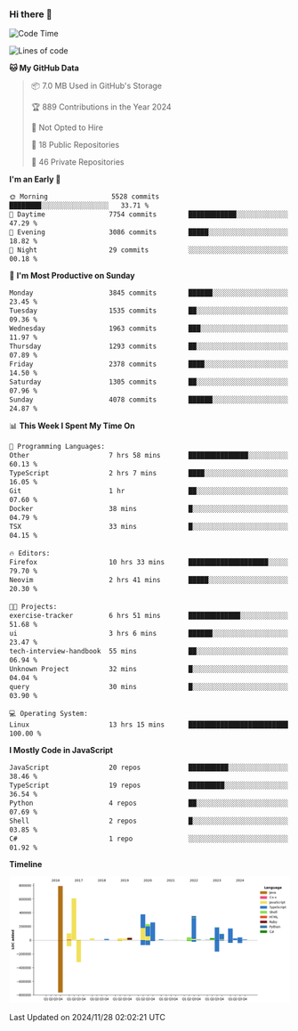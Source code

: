 ### Hi there 👋

<!--
**Clumsy-Coder/Clumsy-Coder** is a ✨ _special_ ✨ repository because its `README.md` (this file) appears on your GitHub profile.

Here are some ideas to get you started:

- 🔭 I’m currently working on ...
- 🌱 I’m currently learning ...
- 👯 I’m looking to collaborate on ...
- 🤔 I’m looking for help with ...
- 💬 Ask me about ...
- 📫 How to reach me: ...
- 😄 Pronouns: ...
- ⚡ Fun fact: ...
-->

<!-- anmol098/waka-readme-stats -->
<!--START_SECTION:waka-->
![Code Time](http://img.shields.io/badge/Code%20Time-994%20hrs%2020%20mins-blue)

![Lines of code](https://img.shields.io/badge/From%20Hello%20World%20I%27ve%20Written-3.4%20million%20lines%20of%20code-blue)

**🐱 My GitHub Data** 

> 📦 7.0 MB Used in GitHub's Storage 
 > 
> 🏆 889 Contributions in the Year 2024
 > 
> 🚫 Not Opted to Hire
 > 
> 📜 18 Public Repositories 
 > 
> 🔑 46 Private Repositories 
 > 
**I'm an Early 🐤** 

```text
🌞 Morning                5528 commits        ████████░░░░░░░░░░░░░░░░░   33.71 % 
🌆 Daytime                7754 commits        ████████████░░░░░░░░░░░░░   47.29 % 
🌃 Evening                3086 commits        █████░░░░░░░░░░░░░░░░░░░░   18.82 % 
🌙 Night                  29 commits          ░░░░░░░░░░░░░░░░░░░░░░░░░   00.18 % 
```
📅 **I'm Most Productive on Sunday** 

```text
Monday                   3845 commits        ██████░░░░░░░░░░░░░░░░░░░   23.45 % 
Tuesday                  1535 commits        ██░░░░░░░░░░░░░░░░░░░░░░░   09.36 % 
Wednesday                1963 commits        ███░░░░░░░░░░░░░░░░░░░░░░   11.97 % 
Thursday                 1293 commits        ██░░░░░░░░░░░░░░░░░░░░░░░   07.89 % 
Friday                   2378 commits        ████░░░░░░░░░░░░░░░░░░░░░   14.50 % 
Saturday                 1305 commits        ██░░░░░░░░░░░░░░░░░░░░░░░   07.96 % 
Sunday                   4078 commits        ██████░░░░░░░░░░░░░░░░░░░   24.87 % 
```


📊 **This Week I Spent My Time On** 

```text
💬 Programming Languages: 
Other                    7 hrs 58 mins       ███████████████░░░░░░░░░░   60.13 % 
TypeScript               2 hrs 7 mins        ████░░░░░░░░░░░░░░░░░░░░░   16.05 % 
Git                      1 hr                ██░░░░░░░░░░░░░░░░░░░░░░░   07.60 % 
Docker                   38 mins             █░░░░░░░░░░░░░░░░░░░░░░░░   04.79 % 
TSX                      33 mins             █░░░░░░░░░░░░░░░░░░░░░░░░   04.15 % 

🔥 Editors: 
Firefox                  10 hrs 33 mins      ████████████████████░░░░░   79.70 % 
Neovim                   2 hrs 41 mins       █████░░░░░░░░░░░░░░░░░░░░   20.30 % 

🐱‍💻 Projects: 
exercise-tracker         6 hrs 51 mins       █████████████░░░░░░░░░░░░   51.68 % 
ui                       3 hrs 6 mins        ██████░░░░░░░░░░░░░░░░░░░   23.47 % 
tech-interview-handbook  55 mins             ██░░░░░░░░░░░░░░░░░░░░░░░   06.94 % 
Unknown Project          32 mins             █░░░░░░░░░░░░░░░░░░░░░░░░   04.04 % 
query                    30 mins             █░░░░░░░░░░░░░░░░░░░░░░░░   03.90 % 

💻 Operating System: 
Linux                    13 hrs 15 mins      █████████████████████████   100.00 % 
```

**I Mostly Code in JavaScript** 

```text
JavaScript               20 repos            ██████████░░░░░░░░░░░░░░░   38.46 % 
TypeScript               19 repos            █████████░░░░░░░░░░░░░░░░   36.54 % 
Python                   4 repos             ██░░░░░░░░░░░░░░░░░░░░░░░   07.69 % 
Shell                    2 repos             █░░░░░░░░░░░░░░░░░░░░░░░░   03.85 % 
C#                       1 repo              ░░░░░░░░░░░░░░░░░░░░░░░░░   01.92 % 
```



**Timeline**

![Lines of Code chart](https://raw.githubusercontent.com/Clumsy-Coder/Clumsy-Coder/main/assets/bar_graph.png)


 Last Updated on 2024/11/28 02:02:21 UTC
<!--END_SECTION:waka-->
